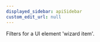 ```yaml
---
displayed_sidebar: apiSidebar
custom_edit_url: null
---
```


Filters for a UI element 'wizard item'.

